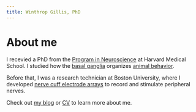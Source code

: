 ```yaml
---
title: Winthrop Gillis, PhD
---
```


# About me

<!-- TODO: add current interests -->

I recevied a PhD from the [Program in Neuroscience](https://www.proquest.com/openview/309703ec077ee2add7bb400c0d20f156/1) at Harvard Medical School.
I studied how the [basal ganglia](https://www.cell.com/cell/fulltext/S0092-8674(18)30512-9) organizes [animal behavior](https://www.nature.com/articles/s41586-022-05611-2).

<!-- TODO: incorporate some of the technical skills here - like closed-loop behavior detection and brain manipulation system -->

Before that, I was a research technician at Boston University, where I developed [nerve cuff electrode arrays](https://iopscience.iop.org/article/10.1088/1741-2552/aa5a5b) to record and stimulate peripheral nerves.

Check out [my blog](posts/) or [CV](cv/) to learn more about me.

